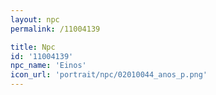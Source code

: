 ```yaml
---
layout: npc
permalink: /11004139

title: Npc
id: '11004139'
npc_name: 'Einos'
icon_url: 'portrait/npc/02010044_anos_p.png'
---
```

